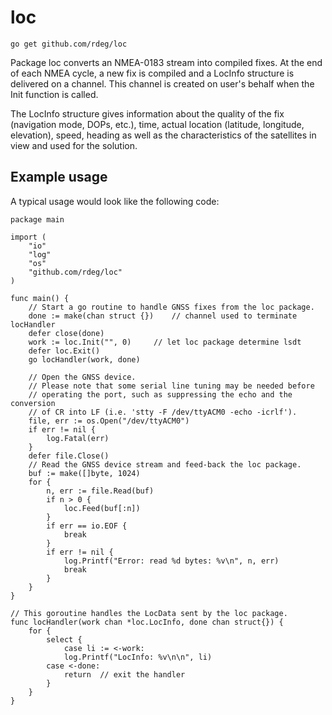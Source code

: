 # loc

`go get github.com/rdeg/loc`

Package loc converts an NMEA-0183 stream into compiled fixes.
At the end of each NMEA cycle, a new fix is compiled and a LocInfo structure is delivered on a channel. This channel is created on user's behalf when the Init function is called.

The LocInfo structure gives information about the quality of the fix (navigation mode, DOPs, etc.), time, actual location (latitude,
longitude, elevation), speed, heading as well as the characteristics of the satellites in view and used for the solution.

## Example usage

A typical usage would look like the following code:

	package main
	
	import (
		"io"
		"log"
		"os"
		"github.com/rdeg/loc"
	)
	
	func main() {
		// Start a go routine to handle GNSS fixes from the loc package.
		done := make(chan struct {})	// channel used to terminate locHandler
		defer close(done)
		work := loc.Init("", 0)		// let loc package determine lsdt
		defer loc.Exit()
		go locHandler(work, done)
		
		// Open the GNSS device.
		// Please note that some serial line tuning may be needed before
		// operating the port, such as suppressing the echo and the conversion
		// of CR into LF (i.e. 'stty -F /dev/ttyACM0 -echo -icrlf').
		file, err := os.Open("/dev/ttyACM0")
		if err != nil {
			log.Fatal(err)
		}
		defer file.Close()
		// Read the GNSS device stream and feed-back the loc package.
		buf := make([]byte, 1024)
		for {
			n, err := file.Read(buf)
			if n > 0 {
				loc.Feed(buf[:n])
			}
			if err == io.EOF {
				break
			}
			if err != nil {
				log.Printf("Error: read %d bytes: %v\n", n, err)
				break
			}
		}
	}
	
	// This goroutine handles the LocData sent by the loc package.
	func locHandler(work chan *loc.LocInfo, done chan struct{}) {
		for {
			select {
				case li := <-work:
				log.Printf("LocInfo: %v\n\n", li)
			case <-done:
				return	// exit the handler
			}
		}
	}
